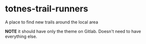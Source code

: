 # totnes-trail-runners

A place to find new trails around the local area


**NOTE** it should have only the theme on Gitlab. Doesn't need to have everything else. 